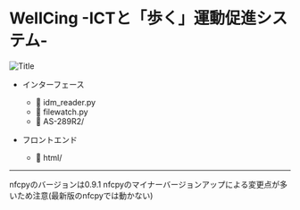 # WelICing -ICTと「歩く」運動促進システム-
![Title](https://user-images.githubusercontent.com/20313668/46795695-cb4d8600-cd85-11e8-975b-3143952f8014.jpg)

- インターフェース 
    - :page_facing_up: idm_reader.py
    - :page_facing_up: filewatch.py
    - :file_folder: AS-289R2/

- フロントエンド 
    - :file_folder: html/

***
nfcpyのバージョンは0.9.1
nfcpyのマイナーバージョンアップによる変更点が多いため注意(最新版のnfcpyでは動かない)
